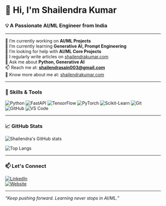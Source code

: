 # 👋 Hi, I'm Shailendra Kumar

### 💡 A Passionate AI/ML Engineer from India

---

🔭 I’m currently working on **AI/ML Projects**  
🌱 I’m currently learning **Generative AI, Prompt Engineering**  
🤝 I’m looking for help with **AI/ML Core Projects**  
📝 I regularly write articles on [shailendrakumar.com](https://shailendrakumar.com)  
💬 Ask me about **Python, Generative AI**  
📫 Reach me at: **shailendrasain003@gmail.com**  
📄 Know more about me at: [shailendrakumar.com](https://shailendrakumar.com)

---

### 🧠 Skills & Tools

![Python](https://img.shields.io/badge/-Python-3776AB?style=flat&logo=python&logoColor=white)
![FastAPI](https://img.shields.io/badge/-FastAPI-009688?style=flat&logo=fastapi&logoColor=white)
![TensorFlow](https://img.shields.io/badge/-TensorFlow-FF6F00?style=flat&logo=tensorflow&logoColor=white)
![PyTorch](https://img.shields.io/badge/-PyTorch-EE4C2C?style=flat&logo=pytorch&logoColor=white)
![Scikit-Learn](https://img.shields.io/badge/-Scikit--Learn-F7931E?style=flat&logo=scikit-learn&logoColor=white)
![Git](https://img.shields.io/badge/-Git-F05032?style=flat&logo=git&logoColor=white)
![GitHub](https://img.shields.io/badge/-GitHub-181717?style=flat&logo=github&logoColor=white)
![VS Code](https://img.shields.io/badge/-VS%20Code-007ACC?style=flat&logo=visual-studio-code&logoColor=white)

---

### 📈 GitHub Stats

![Shailendra's GitHub stats](https://github-readme-stats.vercel.app/api?username=your-github-username&show_icons=true&theme=tokyonight)

![Top Langs](https://github-readme-stats.vercel.app/api/top-langs/?username=your-github-username&layout=compact&theme=tokyonight)

---

### 📫 Let's Connect

[![LinkedIn](https://img.shields.io/badge/-LinkedIn-0077B5?style=flat&logo=linkedin&logoColor=white)](https://www.linkedin.com/in/your-profile)  
[![Website](https://img.shields.io/badge/-My%20Website-black?style=flat&logo=google-chrome&logoColor=white)](https://shailendrakumar.com)

---

*“Keep pushing forward. Learning never stops in AI/ML.”*
